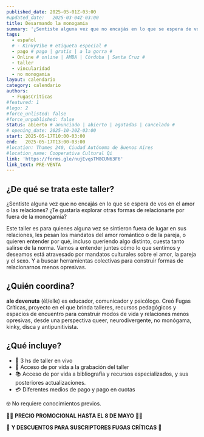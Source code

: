 ```yaml
---
published_date: 2025-05-01Z-03:00
#updated_date:   2025-03-04Z-03:00
title: Desarmando la monogamia
summary: '¿Sentiste alguna vez que no encajás en lo que se espera de vos en el amor o las relaciones? ¿Te gustaría explorar otras formas de relacionarte por fuera de la monogamia?'
tags:
  - español
  # - KinkyVibe # etiqueta especial #
  - pago # pago | gratis | a la gorra #
  - Online # online | AMBA | Córdoba | Santa Cruz #
  - taller
  - vincularidad
  - no monogamia
layout: calendario
category: calendario
authors:
  - FugasCriticas
#featured: 1
#logo: 2
#force_unlisted: false
#force_unpublished: false
status: abierto # anunciado | abierto | agotadas | cancelado #
# opening_date: 2025-10-20Z-03:00
start: 2025-05-17T10:00-03:00
end:   2025-05-17T13:00-03:00
#location: Thames 240, Ciudad Autónoma de Buenos Aires
#location_name: Cooperativa Cultural Qi
link: 'https://forms.gle/nujEvqsTM8CUN63F6'
link_text: PRE-VENTA
---
```

## ¿De qué se trata este taller? ##

¿Sentiste alguna vez que no encajás en lo que se espera de vos en el amor o las relaciones?
¿Te gustaría explorar otras formas de relacionarte por fuera de la monogamia?

Este taller es para quienes alguna vez se sintieron fuera de lugar en sus relaciones, les pesan los mandatos del amor romántico o de la pareja, o quieren entender por qué, incluso queriendo algo distinto, cuesta tanto salirse de la norma. Vamos a entender juntes cómo lo que sentimos y deseamos está atravesado por mandatos culturales sobre el amor, la pareja y el sexo. Y a buscar herramientas colectivas para construir formas de relacionarnos menos opresivas.

## ¿Quién coordina? ##
**ale devenuta** (él/elle) es educador, comunicador y psicólogo. Creó Fugas Críticas, proyecto en el que brinda talleres, recursos pedagógicos y espacios de encuentro para construir modos de vida y relaciones menos opresivas, desde una perspectiva queer, neurodivergente, no monógama, kinky, disca y antipunitivista.

## ¿Qué incluye? ##
- 📅 3 hs de taller en vivo
- 🔴 Acceso de por vida a la grabación del taller
- 📚 Acceso de por vida a bibliografía y recursos especializados, y sus posteriores actualizaciones.
- 💳 Diferentes medios de pago y pago en cuotas

🤓 No requiere conocimientos previos.

💸💸 **PRECIO PROMOCIONAL HASTA EL 8 DE MAYO** 💸💸

🌈 **Y DESCUENTOS PARA SUSCRIPTORES FUGAS CRÍTICAS** 🌈
